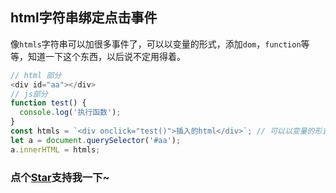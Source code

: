 ## html字符串绑定点击事件

像`htmls`字符串可以加很多事件了，可以以变量的形式，添加`dom`，`function`等等，知道一下这个东西，以后说不定用得着。

```js
// html 部分
<div id="aa"></div>
// js部分
function test() {
  console.log('执行函数');
}
const htmls = `<div onclick="test()">插入的html</div>`; // 可以以变量的形式添加dom、函数等等
let a = document.querySelector('#aa');
a.innerHTML = htmls;
```
<!-- 特殊字符串：用于修改/删除markdown的结尾提示语-OBKoro1 -->
### 点个[Star](https://github.com/OBKoro1/codeBlack)支持我一下~

